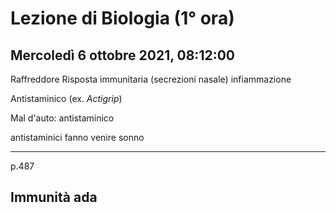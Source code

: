#  Lezione di Biologia (1° ora)
## Mercoledì 6 ottobre 2021, 08:12:00

Raffreddore
Risposta immunitaria (secrezioni nasale) infiammazione

Antistaminico (ex. _Actigrip_)

Mal d'auto: antistaminico

antistaminici fanno venire sonno

---
p.487
## Immunità ada
<!--stackedit_data:
eyJoaXN0b3J5IjpbMjU0ODI2MjI1LC0xMzQ4MTUyMTddfQ==
-->